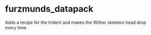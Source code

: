 # furzmunds_datapack
Adds a recipe for the trident and makes the Wither skeleton head drop every time.
